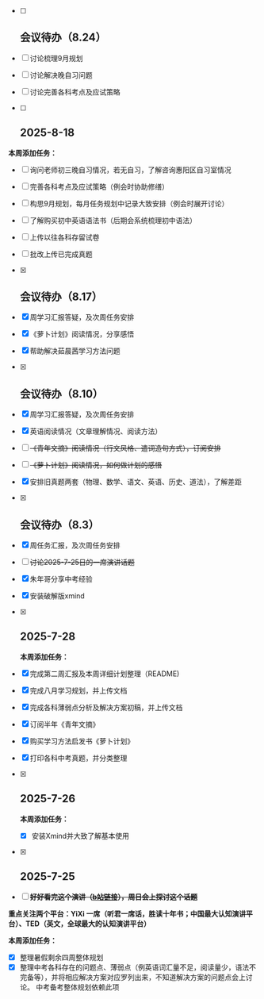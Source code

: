 - [ ] ## 会议待办（8.24）

- [ ] 讨论梳理9月规划

- [ ] 讨论解决晚自习问题

- [ ] 讨论完善各科考点及应试策略



- [ ] ## 2025-8-18

**本周添加任务：**

- [ ] 询问老师初三晚自习情况，若无自习，了解咨询惠阳区自习室情况
- [ ] 完善各科考点及应试策略（例会时协助修缮）
- [ ] 构思9月规划，每月任务规划中记录大致安排（例会时展开讨论）
- [ ] 了解购买初中英语语法书（后期会系统梳理初中语法）
- [ ] 上传以往各科存留试卷
- [ ] 批改上传已完成真题



- [x] ## 会议待办（8.17）

- [x] 周学习汇报答疑，及次周任务安排

- [x] 《萝卜计划》阅读情况，分享感悟

- [x] 帮助解决茹晨茜学习方法问题



- [x] ## 会议待办（8.10）

- [x] 周学习汇报答疑，及次周任务安排

- [x] 英语阅读情况（文章理解情况、阅读方法）

- [ ] ~~《青年文摘》阅读情况（行文风格、遣词造句方式），订阅安排~~

- [ ] ~~《萝卜计划》阅读情况，如何做计划的感悟~~

- [x] 安排旧真题两套（物理、数学、语文、英语、历史、道法），了解差距

  

- [x] ## 会议待办（8.3）

- [x] 周任务汇报，及次周任务安排

- [ ] ~~讨论2025-7-25日的一席演讲话题~~

- [x] 朱年哥分享中考经验

- [x] 安装破解版xmind

  

- [x] ## 2025-7-28

  **本周添加任务：**

- [x] 完成第二周汇报及本周详细计划整理（README)

- [x] 完成八月学习规划，并上传文档

- [x] 完成各科薄弱点分析及解决方案初稿，并上传文档

- [x] 订阅半年《青年文摘》

- [x] 购买学习方法启发书《萝卜计划》

- [x] 打印各科中考真题，并分类整理



- [x] ## 2025-7-26

  **本周添加任务：**

  - [x] 安装Xmind并大致了解基本使用

  

- [x] ## 2025-7-25

- [ ] ~~**好好看完这个演讲（[b站链接]( https://www.bilibili.com/video/BV1rFuGz5EqT/?share_source=copy_web&vd_source=8a6100bdb0a5150174710aa5fda549b1)），周日会上探讨这个话题**~~

**重点关注两个平台：YiXi 一席（听君一席话，胜读十年书；中国最大认知演讲平台）、TED（英文，全球最大的认知演讲平台）**

**本周添加任务：**

- [x] 整理暑假剩余四周整体规划
- [x] 整理中考各科存在的问题点、薄弱点（例英语词汇量不足，阅读量少，语法不完备等），并将相应解决方案对应罗列出来，不知道解决方案的问题点会上讨论。 中考备考整体规划依赖此项
